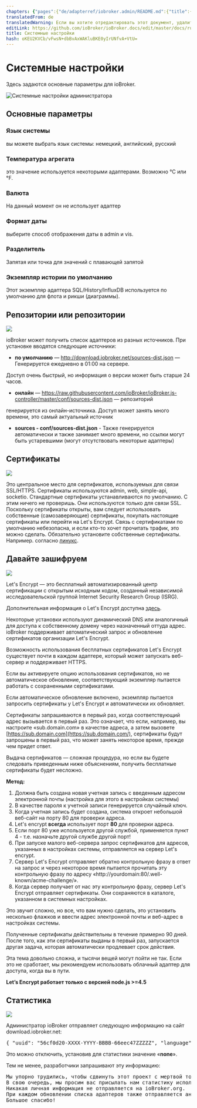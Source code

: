 ```yaml
---
chapters: {"pages":{"de/adapterref/iobroker.admin/README.md":{"title":{"de":"no title"},"content":"de/adapterref/iobroker.admin/README.md"},"de/adapterref/iobroker.admin/admin/tab-adapters.md":{"title":{"de":"Der Reiter Adapter"},"content":"de/adapterref/iobroker.admin/admin/tab-adapters.md"},"de/adapterref/iobroker.admin/admin/tab-instances.md":{"title":{"de":"Der Reiter Instanzen"},"content":"de/adapterref/iobroker.admin/admin/tab-instances.md"},"de/adapterref/iobroker.admin/admin/tab-objects.md":{"title":{"de":"Der Reiter Objekte"},"content":"de/adapterref/iobroker.admin/admin/tab-objects.md"},"de/adapterref/iobroker.admin/admin/tab-states.md":{"title":{"de":"Der Reiter Zustände"},"content":"de/adapterref/iobroker.admin/admin/tab-states.md"},"de/adapterref/iobroker.admin/admin/tab-groups.md":{"title":{"de":"Der Reiter Gruppen"},"content":"de/adapterref/iobroker.admin/admin/tab-groups.md"},"de/adapterref/iobroker.admin/admin/tab-users.md":{"title":{"de":"Der Reiter Benutzer"},"content":"de/adapterref/iobroker.admin/admin/tab-users.md"},"de/adapterref/iobroker.admin/admin/tab-events.md":{"title":{"de":"Der Reiter Ereignisse"},"content":"de/adapterref/iobroker.admin/admin/tab-events.md"},"de/adapterref/iobroker.admin/admin/tab-hosts.md":{"title":{"de":"Der Reiter Hosts"},"content":"de/adapterref/iobroker.admin/admin/tab-hosts.md"},"de/adapterref/iobroker.admin/admin/tab-enums.md":{"title":{"de":"Der Reiter Aufzählungen"},"content":"de/adapterref/iobroker.admin/admin/tab-enums.md"},"de/adapterref/iobroker.admin/admin/tab-log.md":{"title":{"de":"Der Reiter Log"},"content":"de/adapterref/iobroker.admin/admin/tab-log.md"},"de/adapterref/iobroker.admin/admin/tab-system.md":{"title":{"de":"Die Systemeinstellungen"},"content":"de/adapterref/iobroker.admin/admin/tab-system.md"}}}
translatedFrom: de
translatedWarning: Если вы хотите отредактировать этот документ, удалите поле «translationFrom», в противном случае этот документ будет снова автоматически переведен
editLink: https://github.com/ioBroker/ioBroker.docs/edit/master/docs/ru/adapterref/iobroker.admin/tab-system.md
title: Системные настройки
hash: oKEU2KVCb/vFwsN+dbBvAxWAKluBKE0yIrUNfvA+VtU=
---
```

# Системные настройки
Здесь задаются основные параметры для ioBroker.

![Системные настройки администратора](../../../de/adapterref/iobroker.admin/img/tab-system_Systemeinstellungen.jpg)

## Основные параметры
### Язык системы
вы можете выбрать язык системы: немецкий, английский, русский

### Температура агрегата
это значение используется некоторыми адаптерами. Возможно °C или °F.

### Валюта
На данный момент он не использует адаптер

### Формат даты
выберите способ отображения даты в admin и vis.

### Разделитель
Запятая или точка для значений с плавающей запятой

### Экземпляр истории по умолчанию
Этот экземпляр адаптера SQL/History/InfluxDB используется по умолчанию для флота и рикши (диаграммы).

## Репозитории или репозитории
![](../../../de/adapterref/iobroker.admin/img/tab-system_Verwahrungsorte2.jpg)

ioBroker может получить список адаптеров из разных источников. При установке вводятся следующие источники:

* **по умолчанию** — http://download.iobroker.net/sources-dist.json — Генерируется ежедневно в 01:00 на сервере.

Доступ очень быстрый, но информация о версии может быть старше 24 часов.

* **онлайн** — https://raw.githubusercontent.com/ioBroker/ioBroker.js-controller/master/conf/sources-dist.json — репозиторий

генерируется из онлайн-источника. Доступ может занять много времени, это самый актуальный источник

* **sources - conf/sources-dist.json** - Также генерируется автоматически и также занимает много времени, но ссылки могут быть устаревшими (могут отсутствовать некоторые адаптеры)

## Сертификаты
![](../../../de/adapterref/iobroker.admin/img/tab-system_2017-01-19-09_33_54-ioBroker.jpg)

Это центральное место для сертификатов, используемых для связи SSL/HTTPS. Сертификаты используются admin, web, simple-api, socketio. Стандартные сертификаты устанавливаются по умолчанию. С этим ничего не проверишь. Они используются только для связи SSL. Поскольку сертификаты открыты, вам следует использовать собственные (самозаверяющие) сертификаты, покупать настоящие сертификаты или перейти на Let's Encrypt. Связь с сертификатами по умолчанию небезопасна, и если кто-то хочет прочитать трафик, это можно сделать. Обязательно установите собственные сертификаты. Например. согласно [линукс](http://guides.intertech.de/ssl_certificate_self.html).

## Давайте зашифруем
![](../../../de/adapterref/iobroker.admin/img/tab-system_2017-01-19-09_40_07-ioBroker.jpg)

Let's Encrypt — это бесплатный автоматизированный центр сертификации с открытым исходным кодом, созданный независимой исследовательской группой Internet Security Research Group (ISRG).

Дополнительная информация о Let's Encrypt доступна [здесь](https://letsencrypt.org/).

Некоторые установки используют динамический DNS или аналогичный для доступа к собственному домену через назначенный оттуда адрес. ioBroker поддерживает автоматический запрос и обновление сертификатов организации Let's Encrypt.

Возможность использования бесплатных сертификатов Let's Encrypt существует почти в каждом адаптере, который может запускать веб-сервер и поддерживает HTTPS.

Если вы активируете опцию использования сертификатов, но не автоматическое обновление, соответствующий экземпляр пытается работать с сохраненными сертификатами.

Если автоматическое обновление включено, экземпляр пытается запросить сертификаты у Let's Encrypt и автоматически их обновляет.

Сертификаты запрашиваются в первый раз, когда соответствующий адрес вызывается в первый раз. Это означает, что если, например, вы настроите «sub.domain.com» в качестве адреса, а затем вызовете [https://sub.domain.com](https://sub.domain.com/), сертификаты будут запрошены в первый раз, что может занять некоторое время, прежде чем придет ответ.

Выдача сертификатов — сложная процедура, но если вы будете следовать приведенным ниже объяснениям, получить бесплатные сертификаты будет несложно.

**Метод:**

1. Должна быть создана новая учетная запись с введенным адресом электронной почты (настройка для этого в настройках системы)
2. В качестве пароля к учетной записи генерируется случайный ключ.
3. Когда учетная запись будет создана, система откроет небольшой веб-сайт на порту 80 для проверки адреса.
4. Let's encrypt **всегда** использует порт **80** для проверки адреса.
5. Если порт 80 уже используется другой службой, применяется пункт 4 - т.е. назначьте другой службе другой порт!
6. При запуске малого веб-сервера запрос сертификатов для адресов, указанных в настройках системы, отправляется на сервер Let's encrypt.
7. Сервер Let's Encrypt отправляет обратно контрольную фразу в ответ на запрос и через некоторое время пытается прочитать эту контрольную фразу по адресу «http://yourdomain:80/.well-known/acme-challenge/».
8. Когда сервер получает от нас эту контрольную фразу, сервер Let's Encrypt отправляет сертификаты. Они сохраняются в каталоге, указанном в системных настройках.

Это звучит сложно, но все, что вам нужно сделать, это установить несколько флажков и ввести адрес электронной почты и веб-адрес в настройках системы.

Полученные сертификаты действительны в течение примерно 90 дней. После того, как эти сертификаты выданы в первый раз, запускается другая задача, которая автоматически продлевает срок действия.

Эта тема довольно сложна, и тысячи вещей могут пойти не так. Если это не сработает, мы рекомендуем использовать облачный адаптер для доступа, когда вы в пути.

**Let’s Encrypt работает только с версией node.js >=4.5**

## Статистика
![](../../../de/adapterref/iobroker.admin/img/tab-system_2017-01-19-09_48_46-ioBroker.jpg)

Администратор ioBroker отправляет следующую информацию на сайт download.iobroker.net:

<pre>{ &quot;uuid&quot;: &quot;56cf0d20-XXXX-YYYY-BBBB-66eec47ZZZZZ&quot;, &quot;language&quot;: &quot;de&quot;, &quot;hosts&quot;: [ { &quot;version&quot;: &quot;0.15.1&quot;, &quot;platform&quot;: &quot;Javascript/Node. js&quot;, &quot;тип&quot;: &quot;win32&quot; } ], &quot;адаптеры&quot;: { &quot;admin&quot;: { &quot;версия&quot;: &quot;1.0.2&quot;, &quot;платформа&quot;: &quot;Javascript/Node.js&quot; }, &quot;hm-rpc &quot;: { &quot;версия&quot;: &quot;1.1.2&quot;, &quot;платформа&quot;: &quot;Javascript/Node.js&quot; } } }</pre>

Это можно отключить, установив для статистики значение «**none**».

Тем не менее, разработчики запрашивают эту информацию:

<pre>Мы упорно трудились, чтобы сдвинуть этот проект с мертвой точки.
В свою очередь, мы просим вас присылать нам статистику использования.
Никакая личная информация не отправляется на ioBroker.org.
При каждом обновлении списка адаптеров также отправляется анонимная статистика.
Большое спасибо!</pre>